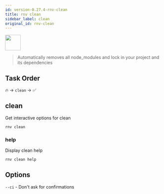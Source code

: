 ```yaml
---
id: version-0.27.4-rnv-clean
title: rnv clean
sidebar_label: clean
original_id: rnv-clean
---
```


<img src="https://renative.org/img/ic_cli.png" width=50 height=50 />

> Automatically removes all node_modules and lock in your project and its dependencies

## Task Order

🔥 -> `clean` ->  ✅

## clean

Get interactive options for clean

```bash
rnv clean
```

### help

Display clean help

```bash
rnv clean help
```

## Options

`--ci` - Don't ask for confirmations
